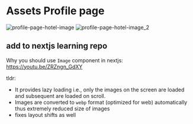 # Assets Profile page

![profile-page-hotel-image](https://user-images.githubusercontent.com/31458531/188303281-9394bcf4-e232-476a-ad34-119534afa2d4.png)
![profile-page-hotel-image_2](https://user-images.githubusercontent.com/31458531/188303285-e9aaa14e-7d8f-4b44-b9fc-967182f6a90a.png)


## add to nextjs learning repo

Why you should use `Image` component in nextjs: https://youtu.be/ZRZngn_GdXY

tldr:
- It provides lazy loading i.e., only the images on the screen are loaded and subsequent are loaded on scroll.
- Images are converted to `webp` format (optimized for web) automatically thus extremely reduced size of images
- fixes layout shifts as well
